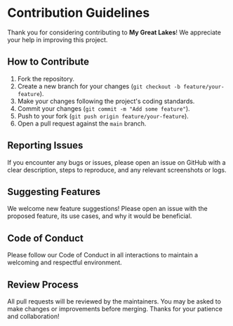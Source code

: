 # Contribution Guidelines

Thank you for considering contributing to **My Great Lakes**! We appreciate your help in improving this project.

## How to Contribute

1. Fork the repository.
2. Create a new branch for your changes (`git checkout -b feature/your-feature`).
3. Make your changes following the project's coding standards.
4. Commit your changes (`git commit -m "Add some feature"`).
5. Push to your fork (`git push origin feature/your-feature`).
6. Open a pull request against the `main` branch.

## Reporting Issues

If you encounter any bugs or issues, please open an issue on GitHub with a clear description, steps to reproduce, and any relevant screenshots or logs.

## Suggesting Features

We welcome new feature suggestions! Please open an issue with the proposed feature, its use cases, and why it would be beneficial.

## Code of Conduct

Please follow our Code of Conduct in all interactions to maintain a welcoming and respectful environment.

## Review Process

All pull requests will be reviewed by the maintainers. You may be asked to make changes or improvements before merging. Thanks for your patience and collaboration!
